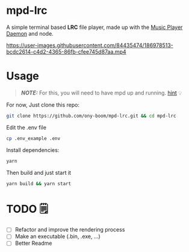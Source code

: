 # mpd-lrc

A simple terminal based **LRC** file player, made up with the [Music Player Daemon](https://www.musicpd.org/) and node.

https://user-images.githubusercontent.com/84435474/186978513-bcdc2614-c4d2-4365-86fb-cfee745d87aa.mp4


# Usage

> **_NOTE:_** For this, you will need to have mpd up and running.
> [hint](https://wiki.archlinux.org/title/Music_Player_Daemon) 💡

For now, Just clone this repo:
```bash
git clone https://github.com/ony-boom/mpd-lrc.git && cd mpd-lrc
```
Edit the .env file
```bash
cp .env_example .env
```

Install dependencies:
```bash
yarn
```
Then build and just start it
```bash
yarn build && yarn start
```

# TODO 🗒️
- [ ] Refactor and improve the rendering process
- [ ] Make an executable (.bin, .exe, ...)
- [ ] Better Readme

